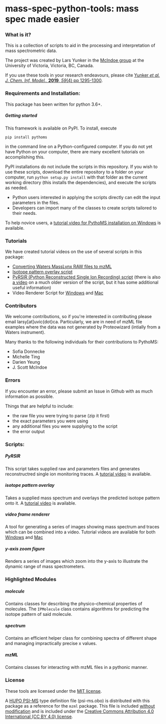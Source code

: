 # mass-spec-python-tools: mass spec made easier

### What is it?
This is a collection of scripts to aid in the processing and interpretation of mass spectrometric data. 

The project was created by Lars Yunker in the [McIndoe group](https://web.uvic.ca/~mcindoe/) 
at the University of Victoria, Victoria, BC, Canada. 

If you use these tools in your research endeavours, please cite 
[Yunker _et al._ _J. Chem. Inf. Model._, **2019**, _59_(4) pp 1295-1300](https://pubs.acs.org/doi/10.1021/acs.jcim.9b00055).

### Requirements and Installation:
This package has been written for python 3.6+.

##### Getting started

This framework is available on PyPI. To install, execute

`pip install pythoms`

in the command line on a Python-configured computer. If you do not yet have Python on your computer, there are many 
excellent tutorials on accomplishing this. 

PyPI installations do not include the scripts in this repository.
If you wish to use these scripts, download the entire repository to a
folder on your computer, run `python setup.py install` with that
folder as the current working directory (this installs the dependencies),
and execute the scripts as needed.

* Python users interested in applying the scripts directly can edit the
    input parameters in the files.
* Developers can import many of the classes to create scripts tailored to
    their needs.

To help novice users, a [tutorial video for PythoMS installation on Windows](https://www.youtube.com/watch?v=3p2CoOgjIWY) is available. 

### Tutorials
We have created tutorial videos on the use of several scripts in this package: 

- [Converting Waters MassLynx RAW files to mzML](https://www.youtube.com/watch?v=Fg9zjEY-DPs)
- [Isotope pattern overlay script](https://www.youtube.com/watch?v=PPyNq1Szt6s)
- [PyRSIR (Python Reconstructed Single Ion Recording) script](https://www.youtube.com/watch?v=OuV4vUy2pGw) (there is also 
    [a video](https://www.youtube.com/watch?v=zc8i54EiCGY) on a much older version of the script, but it has some additional useful information)
- Video Renderer Script for [Windows](https://www.youtube.com/watch?v=BhhCdrqSF24) and [Mac](https://www.youtube.com/watch?v=cNYRiSVcNhU)

### Contributors

We welcome contributions, so if you're interested in contributing please
email larsy[at]uvic{dot}ca. Particularly, we are in need of mzML file
examples where the data was not generated by Proteowizard (intially from
a Waters instrument).

Many thanks to the following individuals for their contributions to PythoMS: 
- Sofia Donnecke
- Michelle Ting
- Darien Yeung
- J. Scott McIndoe

### Errors
If you encounter an error, please submit an Issue in Github with as much
information as possible.

Things that are helpful to include:
* the raw file you were trying to parse (zip it first)
* the exact parameters you were using
* any additional files you were supplying to the script
* the error output

### Scripts:

##### PyRSIR
This script takes supplied raw and parameters files and generates
reconstructred single ion monitoring traces. A [tutorial video](https://www.youtube.com/watch?v=OuV4vUy2pGw) is available. 

##### isotope pattern overlay
Takes a supplied mass spectrum and overlays the predicted isotope pattern
onto it. A [tutorial video](https://www.youtube.com/watch?v=PPyNq1Szt6s) is available.

##### video frame renderer
A tool for generating a series of images showing mass spectrum and
traces which can be combined into a video. Tutorial videos are available for both 
[Windows](https://www.youtube.com/watch?v=BhhCdrqSF24) and [Mac](https://www.youtube.com/watch?v=cNYRiSVcNhU)

##### y-axis zoom figure
Renders a series of images which zoom into the y-axis to illustrate the
dynamic range of mass spectrometers.

### Highlighted Modules
##### molecule
Contains classes for describing the physico-chemical properties of molecules.
The `IPMolecule` class contains algorithms for predicting the
isotope pattern of said molecule.

##### spectrum
Contains an efficient helper class for combining spectra of different
shape and managing impractically precise x values.

##### mzML
Contains classes for interacting with mzML files in a pythonic manner.

### License
These tools are licensed under the [MIT license](https://opensource.org/licenses/MIT).

A [HUPO PSI-MS](https://www.hupo.org/Proteomics-Standards-Initiative) type definition file (psi-ms.obo) is distributed with this package as 
a reference for the `mzml` package. This file is included [without modification](https://raw.githubusercontent.com/HUPO-PSI/psi-ms-CV/master/psi-ms.obo) 
and is included under the [Creative Commons Attribution 4.0 International (CC BY 4.0) license](https://creativecommons.org/licenses/by/4.0/). 